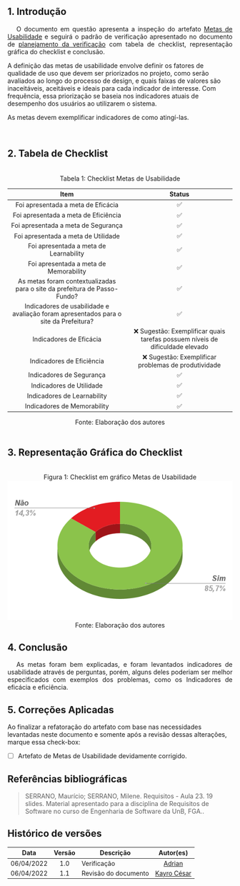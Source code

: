 ## 1. Introdução

<p style="text-indent: 20px; text-align: justify">
O documento em questão apresenta a inspeção do artefato <a href="https://interacao-humano-computador.github.io/2021.2-Prefeitura-de-Passo-Fundo/AnaliseRequisitos/MetasUsabilidade/">Metas de Usabilidade</a> e seguirá o padrão de verificação apresentado no documento de <a href="https://interacao-humano-computador.github.io/2021.2-Prefeitura-de-Passo-Fundo/Verificacao/planejamento_verificacao/">planejamento da verificação</a> com tabela de checklist, representação gráfica do checklist e conclusão.</p>
A definição das metas de usabilidade envolve definir os fatores de qualidade de uso que devem
ser priorizados no projeto, como serão avaliados ao longo do processo de design, e quais faixas de valores
são inaceitáveis, aceitáveis e ideais para cada indicador de interesse. Com frequência, essa priorização se
baseia nos indicadores atuais de desempenho dos usuários ao utilizarem o sistema.

As metas devem exemplificar indicadores de como atingí-las.

<br>

## 2. Tabela de Checklist 
<br>
<center>
<figcaption> Tabela 1: Checklist Metas de Usabilidade </figcaption>

| Item | Status |
|:---:|:---:|
| Foi apresentada a meta de Eficácia| ✅ |
| Foi apresentada a meta de Eficiência| ✅ |
| Foi apresentada a meta de Segurança| ✅ |
| Foi apresentada a meta de Utilidade| ✅ |
| Foi apresentada a meta de Learnability| ✅ |
| Foi apresentada a meta de Memorability| ✅ |   
|As metas foram contextualizadas para o site da prefeitura de Passo-Fundo?|✅|
|Indicadores de usabilidade e avaliação foram apresentados para o site da Prefeitura?|✅|
|Indicadores de Eficácia|❌ Sugestão: Exemplificar quais tarefas possuem níveis de dificuldade elevado|
|Indicadores de Eficiência|❌ Sugestão: Exemplificar problemas de produtividade|
|Indicadores de Segurança|✅|
|Indicadores de Utilidade|✅|
|Indicadores de Learnability|✅|
|Indicadores de Memorability|✅|


<figcaption> Fonte: Elaboração dos autores  </figcaption>
</center>

<br>

## 3. Representação Gráfica do Checklist
<br>

<center>
<figcaption> Figura 1: Checklist em gráfico Metas de Usabilidade </figcaption>
<img src="https://raw.githubusercontent.com/Interacao-Humano-Computador/2021.2-Prefeitura-de-Passo-Fundo/main/assets/img/verif_metas_usab_chart.png">
<figcaption> Fonte: Elaboração dos autores  </figcaption>
</center>


## 4. Conclusão
<p style="text-indent: 20px; text-align: justify">
As metas foram bem explicadas, e foram levantados indicadores de usabilidade através de perguntas, porém, alguns deles poderiam ser melhor especificados com exemplos dos problemas, como os Indicadores de eficácia e eficiência.
</p>

## 5. Correções Aplicadas
Ao finalizar a refatoração do artefato com base nas necessidades levantadas neste documento e somente após a revisão dessas alterações, marque essa check-box:

 - [ ] Artefato de Metas de Usabilidade devidamente corrigido.
        

## Referências bibliográficas

> SERRANO, Maurício; SERRANO, Milene. Requisitos - Aula 23. 19 slides. Material apresentado para a disciplina de Requisitos de Software no curso de Engenharia de Software da UnB, FGA..

## Histórico de versões

 | **Data**   | **Versão** | **Descrição**                            |                **Autor(es)**                 |
 | ---------- | :--------: | ---------------------------------------- | :------------------------------------------: |
 |06/04/2022  |    1.0     |    Verificação   |        [Adrian](https://github.com/SwampTG)         |
 | 06/04/2022 |    1.1     |    Revisão do documento   |        [Kayro César](https://github.com/kayrocesar)      |
